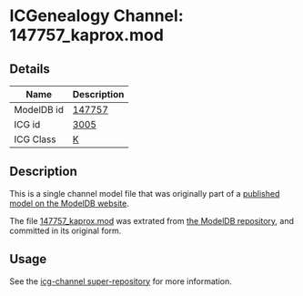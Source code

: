 # ICGenealogy Channel: 147757\_kaprox.mod

## Details

Name | Description
---- | -----------
ModelDB id | [147757](http://senselab.med.yale.edu/ModelDB/ShowModel.cshtml?model=147757)
ICG id | [3005](http://icg.neurotheory.ox.ac.uk/channels/1/3005)
ICG Class | [K](http://icg.neurotheory.ox.ac.uk/channels/1)

## Description

This is a single channel model file that was originally part of a [published model on the ModelDB website](http://senselab.med.yale.edu/mModelDB/ShowModel.cshtml?model=147757).

The file [147757\_kaprox.mod](147757_kaprox.mod) was extrated from [the ModelDB repository](http://senselab.med.yale.edu/ModelDB/ShowModel.cshtml?model=147757), and committed in its original form.

## Usage

See the [icg-channel super-repository](https://github.com/icgenealogy/icg-channels) for more information.